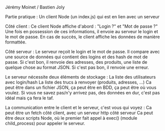 Jérémy Moinet / Bastien Joly

Partie pratique :
Un client Node (un index.js) qui est en lien avec un serveur

Côté client :
Ce client Node affiche d'abord : "Login ?" et "Mot de passe ?"
Une fois en possession de ces informations, il envoie au serveur le login et le mot de passe.
En cas de succès, le client affiche les données de manière formattée.

Côté serveur :
Le serveur reçoit le login et le mot de passe.
Il compare avec une source de données qui contient des logins et des hash de mot de passe.
Si c'est bon, il renvoie des adresses, des produits, une liste de quelque chose au format JSON.
Si c'est pas bon, il renvoie une erreur.

Le serveur nécessite deux éléments de stockage :
La liste des utilisateurs avec login/hash
La liste des trucs à renvoyer (produits, adresses, ...)
Ca peut être dans un fichier JSON, ça peut être en BDD, ça peut être où vous voulez.
Si vous ne savez pas/n'y arrivez pas, des données en dur, c'est pas idéal mais ça fera le taf.

La communication entre le client et le serveur, c'est vous qui voyez :
Ca peut être un fetch côté client, avec un serveur http côté serveur
Ca peut être deux scripts Node, où le premier fait appel à exec() (module child_process) pour appeler le serveur.